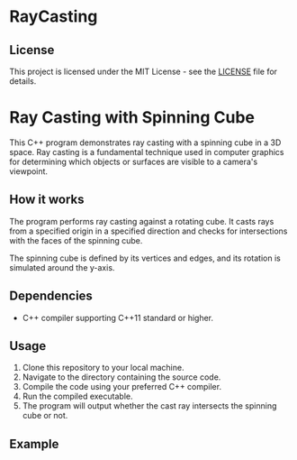 # RayCasting

## License

This project is licensed under the MIT License - see the [LICENSE](LICENSE) file for details.

# Ray Casting with Spinning Cube

This C++ program demonstrates ray casting with a spinning cube in a 3D space. Ray casting is a fundamental technique used in computer graphics for determining which objects or surfaces are visible to a camera's viewpoint.

## How it works

The program performs ray casting against a rotating cube. It casts rays from a specified origin in a specified direction and checks for intersections with the faces of the spinning cube.

The spinning cube is defined by its vertices and edges, and its rotation is simulated around the y-axis.

## Dependencies

- C++ compiler supporting C++11 standard or higher.

## Usage

1. Clone this repository to your local machine.
2. Navigate to the directory containing the source code.
3. Compile the code using your preferred C++ compiler.
4. Run the compiled executable.
5. The program will output whether the cast ray intersects the spinning cube or not.

## Example
